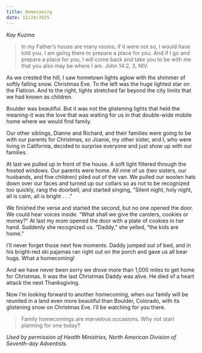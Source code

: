 ```yaml
---
title: Homecoming
date: 12/24/2025
---
```


_Kay Kuzma_

> <p></p>
> In my Father’s house are many rooms; if it were not so, I would have told you. I am going there to prepare a place for you. And if I go and prepare a place for you, I will come back and take you to be with me that you also may be where I am. John 14:2, 3, NIV.

As we crested the hill, I saw hometown lights aglow with the shimmer of softly falling snow. Christmas Eve. To the left was the huge lighted star on the Flatiron. And to the right, lights stretched far beyond the city limits that we had known as children.

Boulder was beautiful. But it was not the glistening lights that held the meaning-it was the love that was waiting for us in that double-wide mobile home where we would find family.

Our other siblings, Dianne and Richard, and their families were going to be with our parents for Christmas, so Joanie, my other sister, and I, who were living in California, decided to surprise everyone and just show up with our families.

At last we pulled up in front of the house. A soft light filtered through the frosted windows. Our parents were home. All nine of us (two sisters, our husbands, and five children) piled out of the van. We pulled our woolen hats down over our faces and turned up our collars so as not to be recognized too quickly, rang the doorbell, and started singing, “Silent night, holy night, all is calm, all is bright . . .”

We finished the verse and started the second, but no one opened the door. We could hear voices inside. “What shall we give the carolers, cookies or money?” At last my mom opened the door with a plate of cookies in her hand. Suddenly she recognized us. “Daddy,” she yelled, “the kids are home.”

I’ll never forget those next few moments. Daddy jumped out of bed, and in his bright-red ski pajamas ran right out on the porch and gave us all bear hugs. What a homecoming!

And we have never been sorry we drove more than 1,000 miles to get home for Christmas. It was the last Christmas Daddy was alive. He died of a heart attack the next Thanksgiving.

Now I’m looking forward to another homecoming, when our family will be reunited in a land even more beautiful than Boulder, Colorado, with its glistening snow on Christmas Eve. I’ll be watching for you there.

> <callout></callout>
> Family homecomings are marvelous occasions. Why not start planning for one today?

_Used by permission of Health Ministries, North American Division of Seventh-day Adventists._